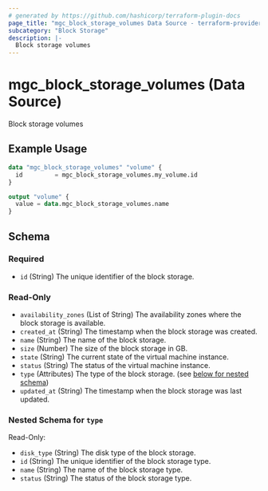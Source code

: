 ```yaml
---
# generated by https://github.com/hashicorp/terraform-plugin-docs
page_title: "mgc_block_storage_volumes Data Source - terraform-provider-mgc"
subcategory: "Block Storage"
description: |-
  Block storage volumes
---
```


# mgc_block_storage_volumes (Data Source)

Block storage volumes

## Example Usage

```terraform
data "mgc_block_storage_volumes" "volume" {
  id         = mgc_block_storage_volumes.my_volume.id
}

output "volume" {
  value = data.mgc_block_storage_volumes.name
}
```

<!-- schema generated by tfplugindocs -->
## Schema

### Required

- `id` (String) The unique identifier of the block storage.

### Read-Only

- `availability_zones` (List of String) The availability zones where the block storage is available.
- `created_at` (String) The timestamp when the block storage was created.
- `name` (String) The name of the block storage.
- `size` (Number) The size of the block storage in GB.
- `state` (String) The current state of the virtual machine instance.
- `status` (String) The status of the virtual machine instance.
- `type` (Attributes) The type of the block storage. (see [below for nested schema](#nestedatt--type))
- `updated_at` (String) The timestamp when the block storage was last updated.

<a id="nestedatt--type"></a>
### Nested Schema for `type`

Read-Only:

- `disk_type` (String) The disk type of the block storage.
- `id` (String) The unique identifier of the block storage type.
- `name` (String) The name of the block storage type.
- `status` (String) The status of the block storage type.
